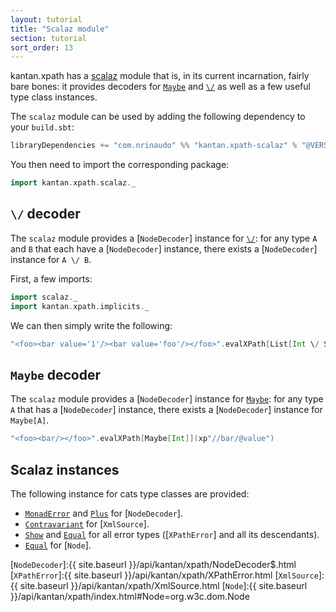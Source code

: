 ```yaml
---
layout: tutorial
title: "Scalaz module"
section: tutorial
sort_order: 13
---
```

kantan.xpath has a [scalaz](https://github.com/scalaz/scalaz) module that is, in its current incarnation, fairly bare
bones: it provides decoders for [`Maybe`] and [`\/`] as well as a few useful type class instances.

The `scalaz` module can be used by adding the following dependency to your `build.sbt`:

```scala
libraryDependencies += "com.nrinaudo" %% "kantan.xpath-scalaz" % "@VERSION@"
```

You then need to import the corresponding package:

```scala mdoc:silent
import kantan.xpath.scalaz._
```

## `\/` decoder

The `scalaz` module provides a [`NodeDecoder`] instance for [`\/`]: for any type `A` and `B` that each have a
[`NodeDecoder`] instance, there exists a [`NodeDecoder`] instance for `A \/ B`.

First, a few imports:

```scala mdoc:silent
import scalaz._
import kantan.xpath.implicits._
```

We can then simply write the following:

```scala mdoc
"<foo><bar value='1'/><bar value='foo'/></foo>".evalXPath[List[Int \/ String]](xp"//bar/@value")
```

## `Maybe` decoder

The `scalaz` module provides a [`NodeDecoder`] instance for [`Maybe`]: for any type `A` that has a [`NodeDecoder`]
instance, there exists a [`NodeDecoder`] instance for `Maybe[A]`.

```scala mdoc
"<foo><bar/></foo>".evalXPath[Maybe[Int]](xp"//bar/@value")
```

## Scalaz instances

The following instance for cats type classes are provided:

* [`MonadError`] and [`Plus`] for [`NodeDecoder`].
* [`Contravariant`] for [`XmlSource`].
* [`Show`] and [`Equal`] for all error types ([`XPathError`] and all its descendants).
* [`Equal`] for [`Node`].

[`MonadError`]:https://static.javadoc.io/org.scalaz/scalaz_2.12/7.2.18/scalaz/MonadError.html
[`Contravariant`]:https://static.javadoc.io/org.scalaz/scalaz_2.12/7.2.18/scalaz/Contravariant.html
[`Functor`]:https://static.javadoc.io/org.scalaz/scalaz_2.12/7.2.18/scalaz/Functor.html
[`Plus`]:https://static.javadoc.io/org.scalaz/scalaz_2.12/7.2.18/scalaz/Plus.html
[`Show`]:https://static.javadoc.io/org.scalaz/scalaz_2.12/7.2.18/scalaz/Show.html
[`Equal`]:https://static.javadoc.io/org.scalaz/scalaz_2.12/7.2.18/scalaz/Equal.html
[`\/`]:https://static.javadoc.io/org.scalaz/scalaz_2.12/7.2.19/scalaz/$bslash$div.html
[`Maybe`]:https://static.javadoc.io/org.scalaz/scalaz_2.12/7.2.19/scalaz/Maybe.html
[`NodeDecoder`]:{{ site.baseurl }}/api/kantan/xpath/NodeDecoder$.html
[`XPathError`]:{{ site.baseurl }}/api/kantan/xpath/XPathError.html
[`XmlSource`]:{{ site.baseurl }}/api/kantan/xpath/XmlSource.html
[`Node`]:{{ site.baseurl }}/api/kantan/xpath/index.html#Node=org.w3c.dom.Node
